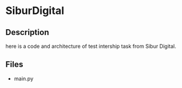 # SiburDigital

## Description

here is a code and architecture of test intership task from Sibur Digital.

## Files

- main.py
